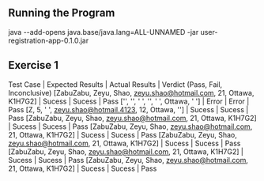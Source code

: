 ## Running the Program
java --add-opens java.base/java.lang=ALL-UNNAMED -jar user-registration-app-0.1.0.jar

## Exercise 1
Test Case | Expected Results | Actual Results | Verdict (Pass, Fail, Inconclusive)
[ZabuZabu, Zeyu, Shao, zeyu.shao@hotmail.com, 21, Ottawa, K1H7G2] | Sucess | Sucess | Pass 
['', '', ' ', '', ' ', Ottawa, ' '] | Error | Error | Pass 
[Z, 5, ' ', zeyu.shao@hotmail.4123, 12, Ottawa, ''] | Sucess | Sucess | Pass 
[ZabuZabu, Zeyu, Shao, zeyu.shao@hotmail.com, 21, Ottawa, K1H7G2] | Sucess | Sucess | Pass 
[ZabuZabu, Zeyu, Shao, zeyu.shao@hotmail.com, 21, Ottawa, K1H7G2] | Sucess | Sucess | Pass 
[ZabuZabu, Zeyu, Shao, zeyu.shao@hotmail.com, 21, Ottawa, K1H7G2] | Sucess | Sucess | Pass 
[ZabuZabu, Zeyu, Shao, zeyu.shao@hotmail.com, 21, Ottawa, K1H7G2] | Sucess | Sucess | Pass 
[ZabuZabu, Zeyu, Shao, zeyu.shao@hotmail.com, 21, Ottawa, K1H7G2] | Sucess | Sucess | Pass 